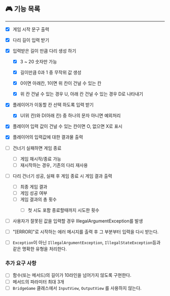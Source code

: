 ## 🎮  기능 목록

---
- [x] 게임 시작 문구 출력
- [x] 다리 길이 입력 받기
- [x] 입력받은 길이 만큼 다리 생성 하기
    - [x] 3 ~ 20 숫자만 가능
    - [x] 길이만큼 0과 1 중 무작위 값 생성
    - [x] 0이면 아래칸, 1이면 위 칸이 건널 수 있는 칸
    - [x] 위 칸 건널 수 있는 경우 U, 아래 칸 건널 수 있는 경우 D로 나타내기


- [x] 플레이어가 이동할 칸 선택 하도록 입력 받기
  - [x]  U(위 칸)와 D(아래 칸) 중 하나의 문자 아니면 예외처리
- [x] 플레이어 입력 값이 건널 수 있는 칸이면 O, 없으면 X로 표시
- [x] 플레이어의 입력값에 대한 결과물 출력


- [ ] 건너기 실패하면 게임 종료
  - [ ] 게임 재시작/종료 가능
  - [ ] 재시작하는 경우, 기존의 다리 재사용
- [ ] 다리 건너기 성공, 실패 후 게임 종료 시 게임 결과 출력
  - [ ] 최종 게임 결과
  - [ ] 게임 성공 여부 
  - [ ] 게임 결과의 총 횟수
    - [ ] 첫 시도 포함 종료할때까지 시도한 횟수

  
- [ ] 사용자가 잘못된 값을 입력할 경우 IllegalArgumentException를 발생
- [ ] "[ERROR]"로 시작하는 에러 메시지를 출력 후 그 부분부터 입력을 다시 받는다.
- [ ] `Exception`이 아닌 `IllegalArgumentException`, `IllegalStateException`등과 같은 명확한 유형을 처리한다.


### 추가 요구 사항
- [ ] 함수(또는 메서드)의 길이가 10라인을 넘어가지 않도록 구현한다.
- [ ] 메서드의 파라미터 최대 3개
- [ ] `BridgeGame` 클래스에서 `InputView`, `OutputView` 를 사용하지 않는다.